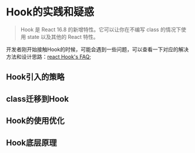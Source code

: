 # Hook的实践和疑惑
>Hook 是 React 16.8 的新增特性。它可以让你在不编写 class 的情况下使用 state 以及其他的 React 特性。

开发者刚开始接触Hook的时候，可能会遇到一些问题，可以查看一下对应的解决方法和设计思路：[react Hook's FAQ](https://reactjs.org/docs/hooks-faq.html);


## Hook引入的策略



## class迁移到Hook



## Hook的使用优化





## Hook底层原理


